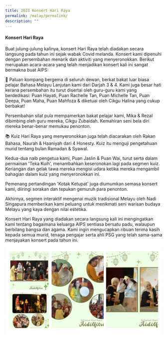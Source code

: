 ```yaml
---
title: 2023 Konsert Hari Raya
permalink: /malay/permalink/
description: ""
---
```

#### Konsert Hari Raya

Buat julung-julung kalinya, konsert Hari Raya telah diadakan secara langsung pada tahun ini sejak wabak Covid melanda. Konsert kami dipenuhi dengan persembahan menarik dan aktiviti yang menyeronokkan. Berikut merupakan acara-acara yang telah menjadikan konsert kali ini sangat bermakna buat AIPS:

🥁 Paluan kompang bergema di seluruh dewan, berkat bakat luar biasa pelajar Bahasa Melayu Lanjutan kami dari Darjah 3 & 4. Kami juga besar hati kerana persembahan itu turut disertai oleh guru-guru kami yang berdedikasi: Puan Hayati, Puan Rachelle Tan, Puan Michelle Tan, Puan Deepa, Puan Maha, Puan Mahfoza & diketuai oleh Cikgu Halina yang cukup berbakat!

Persembahan silat pula mempamerkan bakat pelajar kami, Mika & Rezal  dibimbing oleh guru mereka, Cikgu Zubaidah. Kemahiran seni bela diri mereka benar-benar memukau penonton.  

📚 Kuiz Hari Raya yang menyeronokkan juga telah diacarakan oleh Rakan Bahasa, Naurah & Haaniyah dari 4 Honesty. Kuiz itu menguji pengetahuan murid tentang bulan Ramadan & Syawal.

Kedua-dua naib pengetua kami, Puan Jaslin & Puan Wai, turut serta dalam permainan 'Teka Kuih', menambahkan keseronokan lagi pada segmen kuiz. Keriangan dan gelak tawa mereka mengisi udara ketika mereka mengambil bahagian dalam kuiz yang menyeronokkan ini.

Pemenang pertandingan 'Kotak Ketupat' juga diumumkan semasa konsert kami, diiringi sorakan dan tepukan gemuruh para penonton.

Akhirnya, segmen interaktif mengenai muzik tradisional Melayu oleh Nadi Singapura memberikan kami peluang untuk menikmati seni warisan budaya Melayu yang kaya dengan nilai estetika.

Konsert Hari Raya yang diadakan secara langsung kali ini mengingatkan kami tentang bagaimana keluarga AIPS sentiasa bersatu padu, walaupun berbilang bangsa dan agama. Kami ingin mengucapkan ribuan terima kasih kepada semua murid, tenaga pengajar serta ahli PSG yang telah sama-sama menjayakan konsert pada tahun ini.

![](/images/2023%20hari%20raha.jpg)